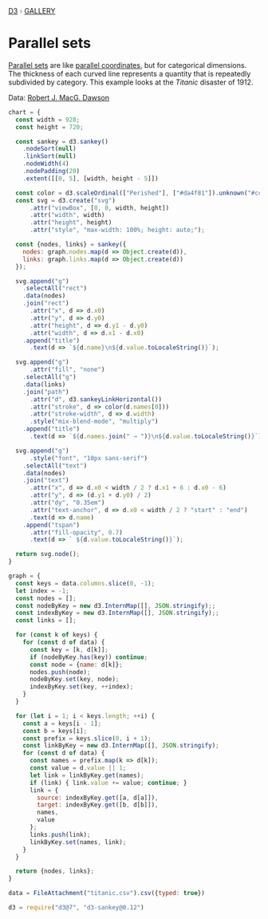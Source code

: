 <div style="color: grey; font: 13px/25.5px var(--sans-serif); text-transform: uppercase;"><h1 style="display: none;">Parallel sets</h1><a href="https://d3js.org/">D3</a> › <a href="/@d3/gallery">Gallery</a></div>

# Parallel sets

[Parallel sets](https://kosara.net/publications/Bendix_InfoVis_2005.html) are like [parallel coordinates](/@d3/parallel-coordinates), but for categorical dimensions. The thickness of each curved line represents a quantity that is repeatedly subdivided by category. This example looks at the *Titanic* disaster of 1912.

Data: [Robert J. MacG. Dawson](http://jse.amstat.org/v3n3/datasets.dawson.html)

```js echo
chart = {
  const width = 928;
  const height = 720;

  const sankey = d3.sankey()
    .nodeSort(null)
    .linkSort(null)
    .nodeWidth(4)
    .nodePadding(20)
    .extent([[0, 5], [width, height - 5]])

  const color = d3.scaleOrdinal(["Perished"], ["#da4f81"]).unknown("#ccc");
  const svg = d3.create("svg")
      .attr("viewBox", [0, 0, width, height])
      .attr("width", width)
      .attr("height", height)
      .attr("style", "max-width: 100%; height: auto;");

  const {nodes, links} = sankey({
    nodes: graph.nodes.map(d => Object.create(d)),
    links: graph.links.map(d => Object.create(d))
  });

  svg.append("g")
    .selectAll("rect")
    .data(nodes)
    .join("rect")
      .attr("x", d => d.x0)
      .attr("y", d => d.y0)
      .attr("height", d => d.y1 - d.y0)
      .attr("width", d => d.x1 - d.x0)
    .append("title")
      .text(d => `${d.name}\n${d.value.toLocaleString()}`);

  svg.append("g")
      .attr("fill", "none")
    .selectAll("g")
    .data(links)
    .join("path")
      .attr("d", d3.sankeyLinkHorizontal())
      .attr("stroke", d => color(d.names[0]))
      .attr("stroke-width", d => d.width)
      .style("mix-blend-mode", "multiply")
    .append("title")
      .text(d => `${d.names.join(" → ")}\n${d.value.toLocaleString()}`);

  svg.append("g")
      .style("font", "10px sans-serif")
    .selectAll("text")
    .data(nodes)
    .join("text")
      .attr("x", d => d.x0 < width / 2 ? d.x1 + 6 : d.x0 - 6)
      .attr("y", d => (d.y1 + d.y0) / 2)
      .attr("dy", "0.35em")
      .attr("text-anchor", d => d.x0 < width / 2 ? "start" : "end")
      .text(d => d.name)
    .append("tspan")
      .attr("fill-opacity", 0.7)
      .text(d => ` ${d.value.toLocaleString()}`);

  return svg.node();
}
```

```js echo
graph = {
  const keys = data.columns.slice(0, -1);
  let index = -1;
  const nodes = [];
  const nodeByKey = new d3.InternMap([], JSON.stringify);;
  const indexByKey = new d3.InternMap([], JSON.stringify);;
  const links = [];

  for (const k of keys) {
    for (const d of data) {
      const key = [k, d[k]];
      if (nodeByKey.has(key)) continue;
      const node = {name: d[k]};
      nodes.push(node);
      nodeByKey.set(key, node);
      indexByKey.set(key, ++index);
    }
  }

  for (let i = 1; i < keys.length; ++i) {
    const a = keys[i - 1];
    const b = keys[i];
    const prefix = keys.slice(0, i + 1);
    const linkByKey = new d3.InternMap([], JSON.stringify);
    for (const d of data) {
      const names = prefix.map(k => d[k]);
      const value = d.value || 1;
      let link = linkByKey.get(names);
      if (link) { link.value += value; continue; }
      link = {
        source: indexByKey.get([a, d[a]]),
        target: indexByKey.get([b, d[b]]),
        names,
        value
      };
      links.push(link);
      linkByKey.set(names, link);
    }
  }

  return {nodes, links};
}
```

```js echo
data = FileAttachment("titanic.csv").csv({typed: true})
```

```js echo
d3 = require("d3@7", "d3-sankey@0.12")
```

